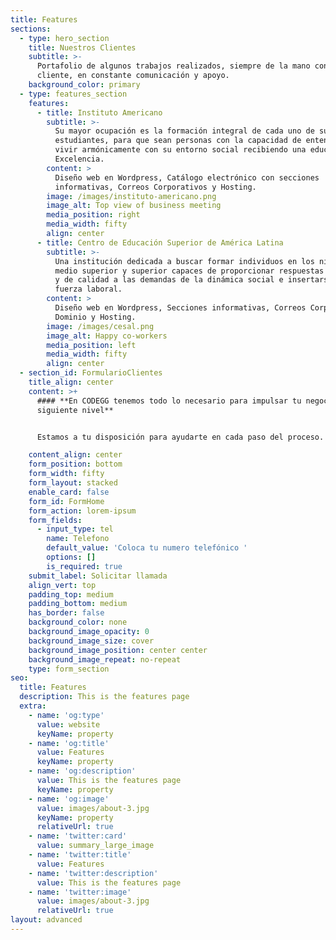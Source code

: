 ```yaml
---
title: Features
sections:
  - type: hero_section
    title: Nuestros Clientes
    subtitle: >-
      Portafolio de algunos trabajos realizados, siempre de la mano con el
      cliente, en constante comunicación y apoyo.
    background_color: primary
  - type: features_section
    features:
      - title: Instituto Americano
        subtitle: >-
          Su mayor ocupación es la formación integral de cada uno de sus
          estudiantes, para que sean personas con la capacidad de entender y
          vivir armónicamente con su entorno social recibiendo una educación de
          Excelencia.
        content: >
          Diseño web en Wordpress, Catálogo electrónico con secciones
          informativas, Correos Corporativos y Hosting.
        image: /images/instituto-americano.png
        image_alt: Top view of business meeting
        media_position: right
        media_width: fifty
        align: center
      - title: Centro de Educación Superior de América Latina
        subtitle: >-
          Una institución dedicada a buscar formar individuos en los niveles
          medio superior y superior capaces de proporcionar respuestas concretas
          y de calidad a las demandas de la dinámica social e insertarse a la
          fuerza laboral.
        content: >
          Diseño web en Wordpress, Secciones informativas, Correos Corporativos,
          Dominio y Hosting.
        image: /images/cesal.png
        image_alt: Happy co-workers
        media_position: left
        media_width: fifty
        align: center
  - section_id: FormularioClientes
    title_align: center
    content: >+
      #### **En CODEGG tenemos todo lo necesario para impulsar tu negocio al
      siguiente nivel**


      Estamos a tu disposición para ayudarte en cada paso del proceso.

    content_align: center
    form_position: bottom
    form_width: fifty
    form_layout: stacked
    enable_card: false
    form_id: FormHome
    form_action: lorem-ipsum
    form_fields:
      - input_type: tel
        name: Telefono
        default_value: 'Coloca tu numero telefónico '
        options: []
        is_required: true
    submit_label: Solicitar llamada
    align_vert: top
    padding_top: medium
    padding_bottom: medium
    has_border: false
    background_color: none
    background_image_opacity: 0
    background_image_size: cover
    background_image_position: center center
    background_image_repeat: no-repeat
    type: form_section
seo:
  title: Features
  description: This is the features page
  extra:
    - name: 'og:type'
      value: website
      keyName: property
    - name: 'og:title'
      value: Features
      keyName: property
    - name: 'og:description'
      value: This is the features page
      keyName: property
    - name: 'og:image'
      value: images/about-3.jpg
      keyName: property
      relativeUrl: true
    - name: 'twitter:card'
      value: summary_large_image
    - name: 'twitter:title'
      value: Features
    - name: 'twitter:description'
      value: This is the features page
    - name: 'twitter:image'
      value: images/about-3.jpg
      relativeUrl: true
layout: advanced
---
```


